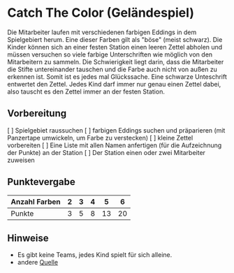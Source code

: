 # Catch The Color (Geländespiel)

Die Mitarbeiter laufen mit verschiedenen farbigen Eddings in dem Spielgebiert herum. Eine dieser Farben gilt als "böse" (meist schwarz). Die Kinder können sich an einer festen Station einen leeren Zettel abholen und müssen versuchen so viele farbige Unterschriften wie möglich von den Mitarbeitern zu sammeln.
Die Schwierigkeit liegt darin, dass die Mitarbeiter die Stifte untereinander tauschen und die Farbe auch nicht von außen zu erkennen ist. Somit ist es jedes mal Glückssache. Eine schwarze Unteschrift entwertet den Zettel.
Jedes Kind darf immer nur genau einen Zettel dabei, also tauscht es den Zettel immer an der festen Station.


## Vorbereitung
[ ] Spielgebiet raussuchen
[ ] farbigen Eddings suchen und präparieren (mit Panzertape umwickeln, um Farbe zu verstecken)
[ ] kleine Zettel vorbereiten
[ ] Eine Liste mit allen Namen anfertigen (für die Aufzeichnung der Punkte) an der Station
[ ] Der Station einen oder zwei Mitarbeiter zuweisen


## Punktevergabe

| Anzahl Farben | 2      | 3      | 4      | 5      | 6      |
| ------        | ------ | ------ | ------ | ------ | ------ |
| Punkte        | 3      | 5      | 8      | 13     | 20     |


## Hinweise
- Es gibt keine Teams, jedes Kind spielt für sich alleine.
- andere [Quelle](http://spiele.j-crew.de/wiki/Catch_the_color)
